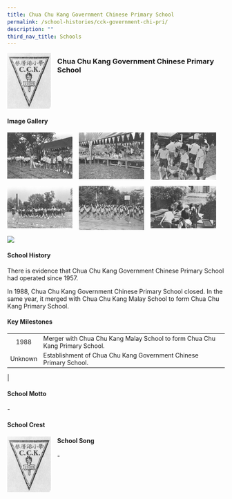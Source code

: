 ```yaml
---
title: Chua Chu Kang Government Chinese Primary School
permalink: /school-histories/cck-government-chi-pri/
description: ""
third_nav_title: Schools
---
```

<img src="/images/cckgovtchipri1.png" style="width:20%;margin-right:15px;" align = "left">

### **Chua Chu Kang Government Chinese Primary School**

<br clear="left">

#### **Image Gallery**

<p><a href="https://staging.d1yxymztqoj7qn.amplifyapp.com/images/cckgovtchipri2.jpg">  
<img src="/images/cckgovtchipri2.jpg" style="width:30%;margin-right:15px;" align = "left">
</a></p>

<p><a href="https://staging.d1yxymztqoj7qn.amplifyapp.com/images/cckgovtchipri3.jpg">  
<img src="/images/cckgovtchipri3.jpg" style="width:30%;margin-right:15px;" align = "left">
</a></p>

<p><a href="https://staging.d1yxymztqoj7qn.amplifyapp.com/images/cckgovtchipri4.jpg">  
<img src="/images/cckgovtchipri4.jpg" style="width:30%;margin-right:15px;" align = "left">
</a></p>

<br clear="left">

<p><a href="https://staging.d1yxymztqoj7qn.amplifyapp.com/images/cckgovtchipri5.jpg">  
<img src="/images/cckgovtchipri5.jpg" style="width:30%;margin-right:15px;" align = "left">
</a></p>

<p><a href="https://staging.d1yxymztqoj7qn.amplifyapp.com/images/cckgovtchipri6.jpg">  
<img src="/images/cckgovtchipri6.jpg" style="width:30%;margin-right:15px;" align = "left">
</a></p>

<p><a href="https://staging.d1yxymztqoj7qn.amplifyapp.com/images/cckgovtchipri7.jpg">  
<img src="/images/cckgovtchipri7.jpg" style="width:30%;margin-right:15px;" align = "left">
</a></p>

<br clear="left">

<p><a href="https://staging.d1yxymztqoj7qn.amplifyapp.com/images/ahmadibrahimpri4.jpg">  
<img src="/images/cckgovtchipri.jpg" style="width:30%;margin-right:15px;" align = "left">
</a></p>

<br clear="left">

#### **School History**
There is evidence that Chua Chu Kang Government Chinese Primary School had operated since 1957.   
  
In 1988, Chua Chu Kang Government Chinese Primary School closed. In the same year, it merged with Chua Chu Kang Malay School to form Chua Chu Kang Primary School.

#### **Key Milestones**

|  |  |
|:---:|---|
| 1988 | Merger with Chua Chu Kang Malay School to form Chua Chu Kang Primary School. |
| Unknown | Establishment of Chua Chu Kang Government Chinese Primary School. |
|

#### **School Motto**
\-

#### **School Crest**
<img src="/images/cckgovtchipri1.png" style="width:20%;margin-right:15px;" align = "left">

#### **School Song**
\-